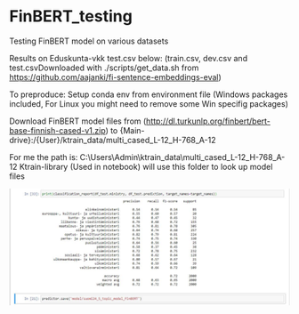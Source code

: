 # FinBERT_testing
Testing FinBERT model on various datasets


Results on Eduskunta-vkk test.csv below:
(train.csv, dev.csv and test.csvDownloaded with ./scripts/get_data.sh from https://github.com/aajanki/fi-sentence-embeddings-eval)

To preproduce:
Setup conda env from environment file (Windows packages included, For Linux you might need to remove some Win specifig packages)

Download FinBERT model files from (http://dl.turkunlp.org/finbert/bert-base-finnish-cased-v1.zip) 
to {Main-drive}:/{User}/ktrain_data/multi_cased_L-12_H-768_A-12

For me the path is: C:\Users\Admin\ktrain_data\multi_cased_L-12_H-768_A-12
Ktrain-library (Used in notebook)  will use this folder to look up model files

![alt text](https://github.com/R4ZZ3/FinBERT_testing/blob/master/Eduskunta_vkk_FinBert_test_results.JPG)
